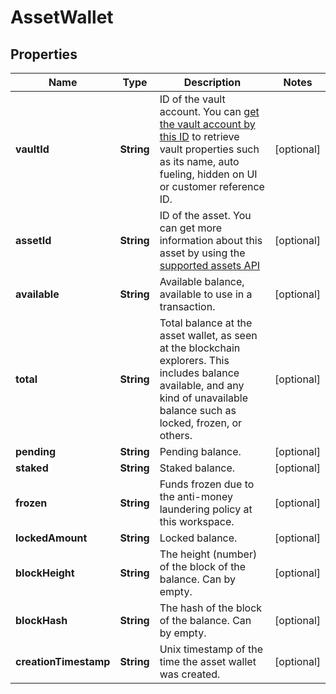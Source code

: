 

# AssetWallet


## Properties

| Name | Type | Description | Notes |
|------------ | ------------- | ------------- | -------------|
|**vaultId** | **String** | ID of the vault account. You can [get the vault account by this ID](https://developers.fireblocks.com/reference/get_vault-accounts-vaultaccountid) to retrieve vault properties such as its name, auto fueling, hidden on UI or customer reference ID. |  [optional] |
|**assetId** | **String** | ID of the asset. You can get more information about this asset by using the [supported assets API](https://developers.fireblocks.com/reference/get_supported-assets) |  [optional] |
|**available** | **String** | Available balance, available to use in a transaction. |  [optional] |
|**total** | **String** | Total balance at the asset wallet, as seen at the blockchain explorers. This includes balance available, and any kind of unavailable balance such as locked, frozen, or others. |  [optional] |
|**pending** | **String** | Pending balance. |  [optional] |
|**staked** | **String** | Staked balance. |  [optional] |
|**frozen** | **String** | Funds frozen due to the anti-money laundering policy at this workspace. |  [optional] |
|**lockedAmount** | **String** | Locked balance. |  [optional] |
|**blockHeight** | **String** | The height (number) of the block of the balance. Can by empty. |  [optional] |
|**blockHash** | **String** | The hash of the block of the balance. Can by empty. |  [optional] |
|**creationTimestamp** | **String** | Unix timestamp of the time the asset wallet was created. |  [optional] |



